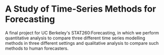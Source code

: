 # A Study of Time-Series Methods for Forecasting

A final project for UC Berkeley's STAT260:Forecasting, in which we perform quantitative analysis to compare three different time series modelling methods in three different settings and qualitative analysis to compare such methods to human forecasters.
